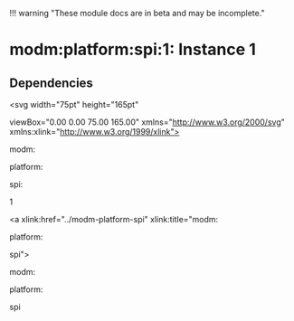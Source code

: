 !!! warning "These module docs are in beta and may be incomplete."

# modm:platform:spi:1: Instance 1








## Dependencies

<?xml version="1.0" encoding="UTF-8" standalone="no"?>
<!DOCTYPE svg PUBLIC "-//W3C//DTD SVG 1.1//EN"
 "http://www.w3.org/Graphics/SVG/1.1/DTD/svg11.dtd">
<!-- Generated by graphviz version 2.38.0 (20140413.2041)
 -->
<!-- Title: modm:platform:spi:1 Pages: 1 -->
<svg width="75pt" height="165pt"
 viewBox="0.00 0.00 75.00 165.00" xmlns="http://www.w3.org/2000/svg" xmlns:xlink="http://www.w3.org/1999/xlink">
<g id="graph0" class="graph" transform="scale(1 1) rotate(0) translate(4 161)">
<title>modm:platform:spi:1</title>
<polygon fill="white" stroke="none" points="-4,4 -4,-161 71,-161 71,4 -4,4"/>
<!-- modm_platform_spi_1 -->
<g id="node1" class="node"><title>modm_platform_spi_1</title>
<polygon fill="lightgrey" stroke="black" stroke-width="2" points="67,-68 0,-68 0,-0 67,-0 67,-68"/>
<text text-anchor="middle" x="33.5" y="-52.8" font-family="Times New Roman,serif" font-size="14.00">modm:</text>
<text text-anchor="middle" x="33.5" y="-37.8" font-family="Times New Roman,serif" font-size="14.00">platform:</text>
<text text-anchor="middle" x="33.5" y="-22.8" font-family="Times New Roman,serif" font-size="14.00">spi:</text>
<text text-anchor="middle" x="33.5" y="-7.8" font-family="Times New Roman,serif" font-size="14.00">1</text>
</g>
<!-- modm_platform_spi -->
<g id="node2" class="node"><title>modm_platform_spi</title>
<g id="a_node2"><a xlink:href="../modm-platform-spi" xlink:title="modm:
platform:
spi">
<polygon fill="lightgrey" stroke="black" points="67,-157 0,-157 0,-104 67,-104 67,-157"/>
<text text-anchor="middle" x="33.5" y="-141.8" font-family="Times New Roman,serif" font-size="14.00">modm:</text>
<text text-anchor="middle" x="33.5" y="-126.8" font-family="Times New Roman,serif" font-size="14.00">platform:</text>
<text text-anchor="middle" x="33.5" y="-111.8" font-family="Times New Roman,serif" font-size="14.00">spi</text>
</a>
</g>
</g>
<!-- modm_platform_spi_1&#45;&gt;modm_platform_spi -->
<g id="edge1" class="edge"><title>modm_platform_spi_1&#45;&gt;modm_platform_spi</title>
<path fill="none" stroke="black" d="M33.5,-68.0515C33.5,-76.2847 33.5,-85.152 33.5,-93.5186"/>
<polygon fill="black" stroke="black" points="30.0001,-93.7633 33.5,-103.763 37.0001,-93.7633 30.0001,-93.7633"/>
</g>
</g>
</svg>

